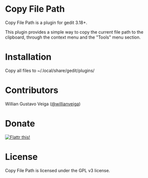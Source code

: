 # Copy File Path

Copy File Path is a plugin for gedit 3.18+.

This plugin provides a simple way to copy the current file path to the clipboard, through the context menu and the "Tools" menu section.

# Installation

Copy all files to ~/.local/share/gedit/plugins/

# Contributors

Willian Gustavo Veiga ([@willianveiga](https://github.com/willianveiga))

# Donate

[![Flattr this!](https://api.flattr.com/button/flattr-badge-large.png)](https://flattr.com/submit/auto?user_id=willianveiga&url=https://github.com/willianveiga/gedit-copy-file-path&tags=github&category=software)

# License

Copy File Path is licensed under the GPL v3 license.
